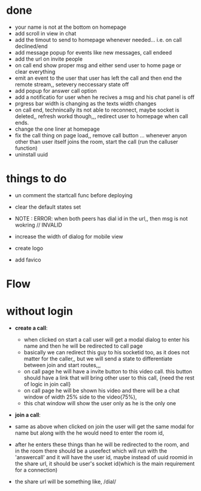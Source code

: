 # done

- your name is not at the bottom on homepage
- add scroll in view in chat
- add the timout to send to homepage whenever needed... i.e. on call declined/end
- add message popup for events like new messages, call endeed
- add the url on invite people
- on call end show proper msg and either send user to home page or clear everything
- emit an event to the user that user has left the call and then end the remote stream,, setevery neccessary state off
- add popup for answer call option
- add a notificatio for user when he recives a msg and his chat panel is off
- prgress bar width is changing as the texts width changes
- on call end, technincally its not able to reconnect, maybe socket is deleted,, refresh workd though,,, redirect user to homepage when call ends.
- change the one liner at homepage
- fix the call thing on page load,, remove call button ... whenever anyon other than user itself joins the room, start the call (run the calluser function)
- uninstall uuid

# things to do

- un comment the startcall func before deploying
- clear the default states set
- NOTE : ERROR: when both peers has dial id in the url,, then msg is not wokring // INVALID 

- increase the width of dialog for mobile view
- create logo
- add favico

# Flow

# without login

- **create a call**:

  - when clicked on start a call user will get a modal dialog to enter his name and then he will be redirected to call page
  - basically we can redirect this guy to his socketid too, as it does not matter for the caller,, but we will send a state to differentiate between join and start routes,,,
  - on call page he will have a invite button to this video call. this button should have a link that will bring other user to this call, {need the rest of logic in join call}
  - on call page he will be shown his video and there will be a chat window of width 25% side to the video(75%),
  - this chat window will show the user only as he is the only one

- **join a call**:
- same as above when clicked on join the user will get the same modal for name but along with the he would need to enter the room id,
- after he enters these things than he will be redirected to the room, and in the room there should be a useefect which will run with the 'answercall' and it will have the user id, maybe instead of uuid roomid in the share url, it should be user's socket id(which is the main requirement for a connection)
- the share url will be something like, /dial/<socketid>
